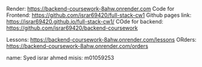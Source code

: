 Render: https://backend-coursework-8ahw.onrender.com
Code for Frontend: https://github.com/israr69420/full-stack-cw1
Github pages link: https://israr69420.github.io/full-stack-cw1/
COde for backend: https://github.com/israr69420/backend-coursework

Lessons: https://backend-coursework-8ahw.onrender.com/lessons 
ORders: https://backend-coursework-8ahw.onrender.com/orders

name: Syed israr ahmed
misis: m01059253
